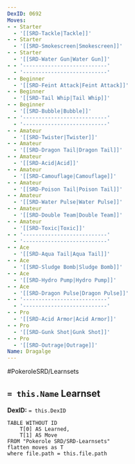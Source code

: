 ```yaml
---
DexID: 0692
Moves:
- - Starter
  - '[[SRD-Tackle|Tackle]]'
- - Starter
  - '[[SRD-Smokescreen|Smokescreen]]'
- - Starter
  - '[[SRD-Water Gun|Water Gun]]'
- - '---------------------------'
  - '---------------------------'
- - Beginner
  - '[[SRD-Feint Attack|Feint Attack]]'
- - Beginner
  - '[[SRD-Tail Whip|Tail Whip]]'
- - Beginner
  - '[[SRD-Bubble|Bubble]]'
- - '---------------------------'
  - '---------------------------'
- - Amateur
  - '[[SRD-Twister|Twister]]'
- - Amateur
  - '[[SRD-Dragon Tail|Dragon Tail]]'
- - Amateur
  - '[[SRD-Acid|Acid]]'
- - Amateur
  - '[[SRD-Camouflage|Camouflage]]'
- - Amateur
  - '[[SRD-Poison Tail|Poison Tail]]'
- - Amateur
  - '[[SRD-Water Pulse|Water Pulse]]'
- - Amateur
  - '[[SRD-Double Team|Double Team]]'
- - Amateur
  - '[[SRD-Toxic|Toxic]]'
- - '---------------------------'
  - '---------------------------'
- - Ace
  - '[[SRD-Aqua Tail|Aqua Tail]]'
- - Ace
  - '[[SRD-Sludge Bomb|Sludge Bomb]]'
- - Ace
  - '[[SRD-Hydro Pump|Hydro Pump]]'
- - Ace
  - '[[SRD-Dragon Pulse|Dragon Pulse]]'
- - '---------------------------'
  - '---------------------------'
- - Pro
  - '[[SRD-Acid Armor|Acid Armor]]'
- - Pro
  - '[[SRD-Gunk Shot|Gunk Shot]]'
- - Pro
  - '[[SRD-Outrage|Outrage]]'
Name: Dragalge
---
```


#PokeroleSRD/Learnsets

## `= this.Name` Learnset

**DexID:** `= this.DexID`

```dataview
TABLE WITHOUT ID
    T[0] AS Learned,
    T[1] AS Move
FROM "Pokerole SRD/SRD-Learnsets"
flatten moves as T
where file.path = this.file.path
```
